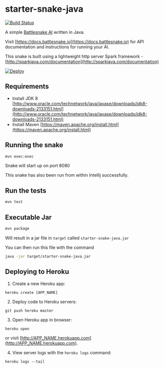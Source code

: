 starter-snake-java
===

[![Build Status](https://travis-ci.org/battlesnakeio/starter-snake-java.svg?branch=master)](https://travis-ci.org/battlesnakeio/starter-snake-java)

A simple [Battlesnake AI](http://battlesnake.io) written in Java.

Visit [https://docs.battlesnake.io](https://docs.battlesnake.io) 
for API documentation and instructions for running your AI.

This snake is built using a lightweight http server Spark framework - [http://sparkjava.com/documentation](http://sparkjava.com/documentation)

[![Deploy](https://www.herokucdn.com/deploy/button.png)](https://heroku.com/deploy)

Requirements
---

- Install JDK 8 [http://www.oracle.com/technetwork/java/javase/downloads/jdk8-downloads-2133151.html](http://www.oracle.com/technetwork/java/javase/downloads/jdk8-downloads-2133151.html)
- Install Maven [https://maven.apache.org/install.html](https://maven.apache.org/install.html)

Running the snake
---

```bash
mvn exec:exec
```

Snake will start up on port 8080

This snake has also been run from within Intellij successfully. 

Run the tests
---

```bash
mvn test
```


Executable Jar
---

```bash
mvn package
```

Will result in a jar file in `target` called `starter-snake-java.jar`

You can then run this file with the command

```bash
java -jar target/starter-snake-java.jar
```


Deploying to Heroku
---

1) Create a new Heroku app:
```
heroku create [APP_NAME]
```

2) Deploy code to Heroku servers:
```
git push heroku master
```

3) Open Heroku app in browser:
```
heroku open
```
or visit [http://APP_NAME.herokuapp.com](http://APP_NAME.herokuapp.com).

4) View server logs with the `heroku logs` command:
```
heroku logs --tail
```
